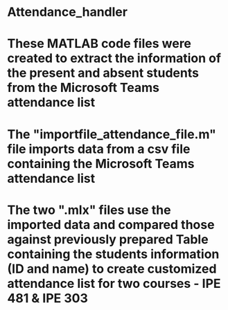 # Attendance_handler
# These MATLAB code files were created to extract the information of the present and absent students from the Microsoft Teams attendance list
# The "importfile_attendance_file.m" file imports data from a csv file containing the Microsoft Teams attendance list
# The two ".mlx" files use the imported data and compared those against previously prepared Table containing the students information (ID and name) to create customized attendance list for two courses - IPE 481 & IPE 303
